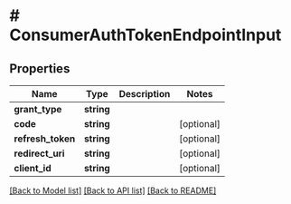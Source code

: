 # # ConsumerAuthTokenEndpointInput

## Properties

Name | Type | Description | Notes
------------ | ------------- | ------------- | -------------
**grant_type** | **string** |  |
**code** | **string** |  | [optional]
**refresh_token** | **string** |  | [optional]
**redirect_uri** | **string** |  | [optional]
**client_id** | **string** |  | [optional]

[[Back to Model list]](../../README.md#models) [[Back to API list]](../../README.md#endpoints) [[Back to README]](../../README.md)
